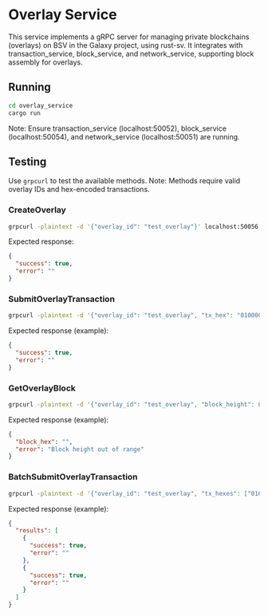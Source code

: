 # Overlay Service

This service implements a gRPC server for managing private blockchains (overlays) on BSV in the Galaxy project, using rust-sv. It integrates with transaction_service, block_service, and network_service, supporting block assembly for overlays.

## Running
```bash
cd overlay_service
cargo run
```
Note: Ensure transaction_service (localhost:50052), block_service (localhost:50054), and network_service (localhost:50051) are running.

## Testing
Use `grpcurl` to test the available methods. Note: Methods require valid overlay IDs and hex-encoded transactions.

### CreateOverlay
```bash
grpcurl -plaintext -d '{"overlay_id": "test_overlay"}' localhost:50056 overlay.Overlay/CreateOverlay
```
Expected response:
```json
{
  "success": true,
  "error": ""
}
```

### SubmitOverlayTransaction
```bash
grpcurl -plaintext -d '{"overlay_id": "test_overlay", "tx_hex": "01000000010000000000000000000000000000000000000000000000000000000000000000ffffffff0100ffffffff0100ffffffff"}' localhost:50056 overlay.Overlay/SubmitOverlayTransaction
```
Expected response (example):
```json
{
  "success": true,
  "error": ""
}
```

### GetOverlayBlock
```bash
grpcurl -plaintext -d '{"overlay_id": "test_overlay", "block_height": 0}' localhost:50056 overlay.Overlay/GetOverlayBlock
```
Expected response (example):
```json
{
  "block_hex": "",
  "error": "Block height out of range"
}
```

### BatchSubmitOverlayTransaction
```bash
grpcurl -plaintext -d '{"overlay_id": "test_overlay", "tx_hexes": ["01000000010000000000000000000000000000000000000000000000000000000000000000ffffffff0100ffffffff0100ffffffff", "01000000010000000000000000000000000000000000000000000000000000000000000000ffffffff0100ffffffff0100ffffffff"]}' localhost:50056 overlay.Overlay/BatchSubmitOverlayTransaction
```
Expected response (example):
```json
{
  "results": [
    {
      "success": true,
      "error": ""
    },
    {
      "success": true,
      "error": ""
    }
  ]
}
```
